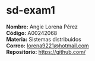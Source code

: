 # sd-exam1

**Nombre:** Angie Lorena Pérez    
**Código:** A00242068  
**Materia:** Sistemas distribuidos  
**Correo:** lorena9221@hotmail.com  
**Repositorio:** https://github.com/
